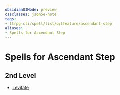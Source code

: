 ```yaml
---
obsidianUIMode: preview
cssclasses: json5e-note
tags:
- ttrpg-cli/spell/list/optfeature/ascendant-step
aliases:
- Spells for Ascendant Step
---
```

# Spells for Ascendant Step

## 2nd Level

- [Levitate](/3-Mechanics/CLI/Compendium/spells/levitate.md "PHB")